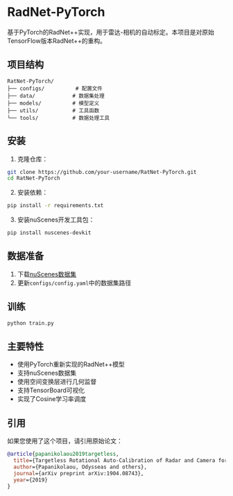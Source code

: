 # RadNet-PyTorch

基于PyTorch的RadNet++实现，用于雷达-相机的自动标定。本项目是对原始TensorFlow版本RadNet++的重构。

## 项目结构

```
RatNet-PyTorch/
├── configs/          # 配置文件
├── data/            # 数据集处理
├── models/          # 模型定义
├── utils/           # 工具函数
└── tools/           # 数据处理工具
```

## 安装

1. 克隆仓库：
```bash
git clone https://github.com/your-username/RatNet-PyTorch.git
cd RatNet-PyTorch
```

2. 安装依赖：
```bash
pip install -r requirements.txt
```

3. 安装nuScenes开发工具包：
```bash
pip install nuscenes-devkit
```

## 数据准备

1. 下载[nuScenes数据集](https://www.nuscenes.org/download)
2. 更新`configs/config.yaml`中的数据集路径

## 训练

```bash
python train.py
```

## 主要特性

- 使用PyTorch重新实现的RadNet++模型
- 支持nuScenes数据集
- 使用空间变换层进行几何监督
- 支持TensorBoard可视化
- 实现了Cosine学习率调度

## 引用

如果您使用了这个项目，请引用原始论文：

```bibtex
@article{papanikolaou2019targetless,
  title={Targetless Rotational Auto-Calibration of Radar and Camera for Intelligent Transportation Systems},
  author={Papanikolaou, Odysseas and others},
  journal={arXiv preprint arXiv:1904.08743},
  year={2019}
} 